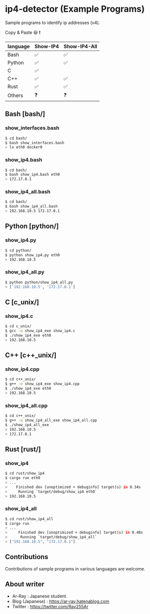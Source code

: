 # ip4-detector (Example Programs)
Sample programs to identify ip addresses (v4).

Copy & Paste :laughing: :exclamation:

| language | Show-IP4 | Show-IP4-All |
| -------- | -------- | ------------ |
| Bash     | ✅        | ✅            |
| Python   | ✅        | ✅            |
| C        | ✅        |              |
| C++      | ✅        | ✅            |
| Rust     | ✅        | ✅            |
| Others   | :question:         | :question: |

## Bash [bash/]

### show_interfaces.bash

```bash
$ cd bash/
$ bash show_interfaces.bash
> lo eth0 docker0
```

### show_ip4.bash

```bash
$ cd bash/
$ bash show_ip4.bash eth0
> 172.17.0.1
```

### show_ip4_all.bash

```bash
$ cd bash/
$ bash show_ip4_all.bash
> 192.168.10.5 172.17.0.1
```

## Python [python/]

### show_ip4.py

```bash
$ cd python/
$ python show_ip4.py eth0
> 192.168.10.5
```

### show_ip4_all.py

```bash
$ python python/show_ip4_all.py 
> ['192.168.10.5', '172.17.0.1']
```

## C   [c_unix/]

### show_ip4.c

```bash
$ cd c_unix/
$ gcc -o show_ip4_exe show_ip4.c
$ ./show_ip4_exe eth0
> 192.168.10.5
```

## C++  [c++_unix/]

### show_ip4.cpp

```bash
$ cd c++_unix/
$ g++ -o show_ip4_exe show_ip4.cpp
$ ./show_ip4_exe eth0
> 192.168.10.5
```

### show_ip4_all.cpp

```bash
$ cd c++_unix/
$ g++ -o show_ip4_all_exe show_ip4_all.cpp
$ ./show_ip4_all_exe
> 192.168.10.5
> 172.17.0.1
```

## Rust [rust/]

### show_ip4

```bash
$ cd rust/show_ip4
$ cargo run eth0
> ...
>    Finished dev [unoptimized + debuginfo] target(s) in 0.34s
>     Running `target/debug/show_ip4 eth0`
> 192.168.10.5
```

### show_ip4_all

```bash
$ cd rust/show_ip4_all
$ cargo run
> ...
>     Finished dev [unoptimized + debuginfo] target(s) in 0.40s
>      Running `target/debug/show_ip4_all`
> ["192.168.10.5", "172.17.0.1"]
```

## Contributions
Contributions of sample programs in various languages are welcome.

## About writer

- Ar-Ray : Japanese student.
- Blog (Japanese) : https://ar-ray.hatenablog.com
- Twitter : https://twitter.com/Ray255Ar
